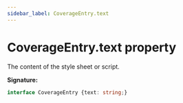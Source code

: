 ```yaml
---
sidebar_label: CoverageEntry.text
---
```

# CoverageEntry.text property

The content of the style sheet or script.

**Signature:**

```typescript
interface CoverageEntry {text: string;}
```
